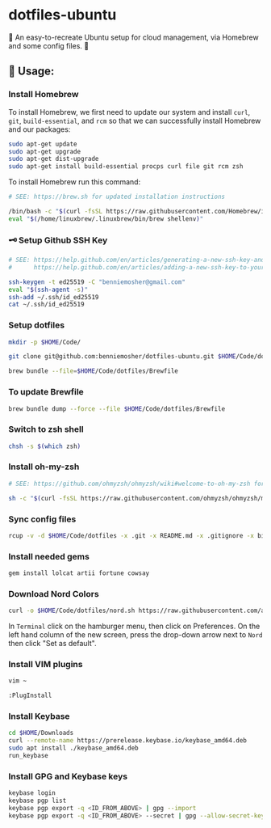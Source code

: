 # dotfiles-ubuntu
🐧 An easy-to-recreate Ubuntu setup for cloud management, via Homebrew and some config files. 🐧

## 📜 Usage:

### Install Homebrew

To install Homebrew, we first need to update our system and install `curl`, `git`, `build-essential`, and `rcm` so that we can successfully install Homebrew and our packages:

```bash
sudo apt-get update
sudo apt-get upgrade
sudo apt-get dist-upgrade
sudo apt-get install build-essential procps curl file git rcm zsh
```

To install Homebrew run this command:

```bash
# SEE: https://brew.sh for updated installation instructions

/bin/bash -c "$(curl -fsSL https://raw.githubusercontent.com/Homebrew/install/HEAD/install.sh)"
eval "$(/home/linuxbrew/.linuxbrew/bin/brew shellenv)"
```

### 🗝 Setup Github SSH Key

```bash
# SEE: https://help.github.com/en/articles/generating-a-new-ssh-key-and-adding-it-to-the-ssh-agent and
#      https://help.github.com/en/articles/adding-a-new-ssh-key-to-your-github-account for updated instructions

ssh-keygen -t ed25519 -C "benniemosher@gmail.com"
eval "$(ssh-agent -s)"
ssh-add ~/.ssh/id_ed25519
cat ~/.ssh/id_ed25519
```

### Setup dotfiles

```bash
mkdir -p $HOME/Code/

git clone git@github.com:benniemosher/dotfiles-ubuntu.git $HOME/Code/dotfiles

brew bundle --file=$HOME/Code/dotfiles/Brewfile
```

### To update Brewfile

```bash
brew bundle dump --force --file $HOME/Code/dotfiles/Brewfile
```

### Switch to zsh shell

```bash
chsh -s $(which zsh)
```

### Install oh-my-zsh

```bash
# SEE: https://github.com/ohmyzsh/ohmyzsh/wiki#welcome-to-oh-my-zsh for updated installation instructions

sh -c "$(curl -fsSL https://raw.githubusercontent.com/ohmyzsh/ohmyzsh/master/tools/install.sh)"
```

### Sync config files
```bash
rcup -v -d $HOME/Code/dotfiles -x .git -x README.md -x .gitignore -x bin -x Brewfile -x LICENSE -x nord.sh
```

### Install needed gems

```bash
gem install lolcat artii fortune cowsay
```

### Download Nord Colors

```bash
curl -o $HOME/Code/dotfiles/nord.sh https://raw.githubusercontent.com/arcticicestudio/nord-gnome-terminal/develop/src/nord.sh
```

In `Terminal` click on the hamburger menu, then click on Preferences. On the left hand column of the new screen, press the drop-down arrow next to `Nord` then click "Set as default".

### Install VIM plugins

```bash
vim ~

:PlugInstall
```

### Install Keybase

```bash
cd $HOME/Downloads
curl --remote-name https://prerelease.keybase.io/keybase_amd64.deb
sudo apt install ./keybase_amd64.deb
run_keybase
```

### Install GPG and Keybase keys

```bash
keybase login
keybase pgp list
keybase pgp export -q <ID_FROM_ABOVE> | gpg --import
keybase pgp export -q <ID_FROM_ABOVE> --secret | gpg --allow-secret-key-import --import
```
